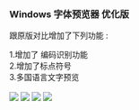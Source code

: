 <h3><b>Windows 字体预览器 优化版</b></h3>

跟原版对比增加了下列功能 : <br>

1.增加了 编码识别功能<br>
2.增加了标点符号<br>
3.多国语言文字预览<br><br>
<img src=https://raw.githubusercontent.com/catcat520/FontsLab/master/WinFontViewPlus/img/PvFontXss01.png>
<img src=https://raw.githubusercontent.com/catcat520/FontsLab/master/WinFontViewPlus/img/PvFontSx02.png>
<img src=https://github.com/catcat520/FontsLab/blob/master/WinFontViewPlus/img/PvFontLmc02.png>
<img src=https://github.com/catcat520/FontsLab/blob/master/WinFontViewPlus/img/PvFontXht02.png>
